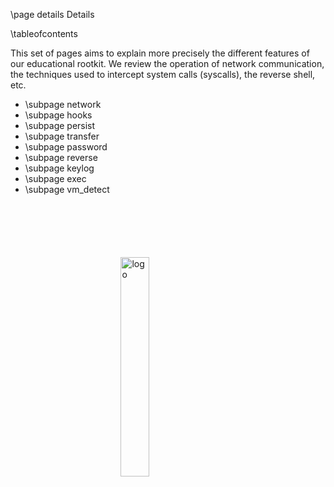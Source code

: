 \page details Details

\tableofcontents

This set of pages aims to explain more precisely the different features of our educational rootkit. We review the operation of network communication, the techniques used to intercept system calls (syscalls), the reverse shell, etc.

- \subpage network
- \subpage hooks
- \subpage persist
- \subpage transfer
- \subpage password
- \subpage reverse
- \subpage keylog
- \subpage exec
- \subpage vm_detect

<img src="logo_no_text.png" alt="logo" style="display: block; margin: 100px auto; width: 30%; overflow: hidden;" />

